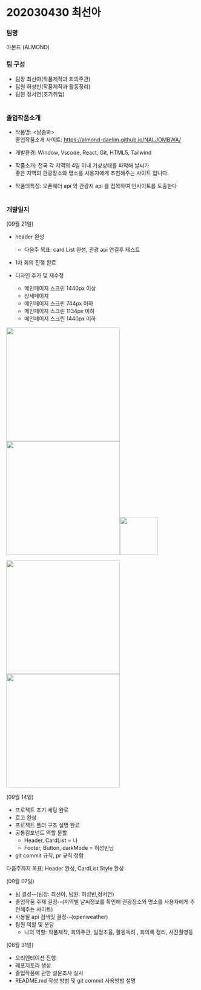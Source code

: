 # 202030430 최선아

<h3>팀명</h3>
아몬드 (ALMOND)
<h3>팀 구성</h3>

-  팀장 최선아(작품제작과 회의주관)<br/>
-  팀원 허성빈(작품제작과 활동정리)<br/>
-  팀원 정서연(조기취업) <br/><br/>

<h3>졸업작품소개</h3>

+ 작품명: <날좀봐><br/>
졸업작품소개 사이트: https://almond-daelim.github.io/NALJOMBWA/<br/>

+ 개발환경: Window, Vscode, React, Git, HTML5, Tailwind<br/>
+ 작품소개: 전국 각 지역의 4일 이내 기상상태를 파악해 날씨가<br/>
좋은 지역의 관광장소와 명소를 사용자에게 추천해주는 사이트 입니다.  <br/>
+ 작품의특징: 오픈웨더 api 와 관광지 api 를 접목하여 인사이트를 도출한다 <br/><br/>

<h3>개발일지</h3>
(09월 21일) <br/>

+ header 완성
  - 다음주 목표: card List 완성, 관광 api 연결후 테스트
+ 1차 회의 진행 완료
+ 디자인 추가 및 재수정

  - 메인페이지 스크린 1440px 이상  
  - 상세페이지 
  - 메인페이지 스크린 744px 이하
  - 메인페이지 스크린 1134px 이하
  - 메인페이지 스크린 1440px 이하



<img width="300" src="https://user-images.githubusercontent.com/70833455/191995468-67b5912c-c50c-4d8e-b9c3-1278259f2db9.png"><img width="300" src="https://user-images.githubusercontent.com/70833455/191995946-615e1d57-655e-48c6-85d5-aacd3dd49916.png"><img width="100" src="https://user-images.githubusercontent.com/70833455/191999452-2cab66b3-e1a7-4d11-a8c5-2c9a37c663d3.png">

<img width="300"  src="https://user-images.githubusercontent.com/70833455/191996516-536728eb-4c85-4861-8ce5-d2cf1c6e5c28.png"><img width="300" src="https://user-images.githubusercontent.com/70833455/191996312-e253c827-ae0f-4179-8055-15db911bc04d.png"> 



(09월 14일) <br/>

+ 프로젝트 초기 세팅 완료
+ 로고 완성
+ 프로젝트 폴더 구조 설명 완료
+ 공통컴포넌트 역할 분할
  - Header, CardList = 나
  - Footer, Button, darkMode = 허성빈님
+ git commit 규칙, pr 규칙 정함

다음주까지 목표: Header 완성, CardList Style 완성



(09월 07일) <br/>

+ 팀 결성--(팀장: 최선아, 팀원: 허성빈,정서연)
+ 졸업작품 주제 결정--(지역별 날씨정보를 확인해 관광장소와 명소를 사용자에게 추천해주는 사이트)
+ 사용될 api 검색및 결정--(openweather)
+ 팀원 역할 및 분담
  - 나의 역할: 작품제작, 회의주관, 일정조율, 활동독려 , 회의록 정리, 사진쵤영등

(08월 31일) <br/>

+ 오리엔테이션 진행
+ 레포지토리 생성
+ 졸업작품에 관한 설문조사 실시
+ README.md 작성 방법 및 git commit 사용방법 설명
